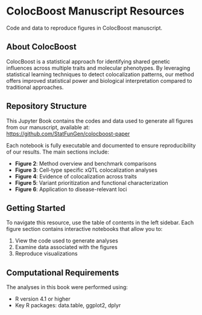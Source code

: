 # ColocBoost Manuscript Resources

Code and data to reproduce figures in ColocBoost manuscript.


## About ColocBoost

ColocBoost is a statistical approach for identifying shared genetic influences across multiple traits and molecular phenotypes. By leveraging statistical learning techniques to detect colocalization patterns, our method offers improved statistical power and biological interpretation compared to traditional approaches.

## Repository Structure

This Jupyter Book contains the codes and data used to generate all figures from our manuscript, available at: https://github.com/StatFunGen/colocboost-paper

Each notebook is fully executable and documented to ensure reproducibility of our results. The main sections include:

- **Figure 2**: Method overview and benchmark comparisons
- **Figure 3**: Cell-type specific xQTL colocalization analyses
- **Figure 4**: Evidence of colocalization across traits
- **Figure 5**: Variant prioritization and functional characterization
- **Figure 6**: Application to disease-relevant loci

## Getting Started

To navigate this resource, use the table of contents in the left sidebar. Each figure section contains interactive notebooks that allow you to:

1. View the code used to generate analyses
2. Examine data associated with the figures
3. Reproduce visualizations

## Computational Requirements

The analyses in this book were performed using:
- R version 4.1 or higher
- Key R packages: data.table, ggplot2, dplyr

